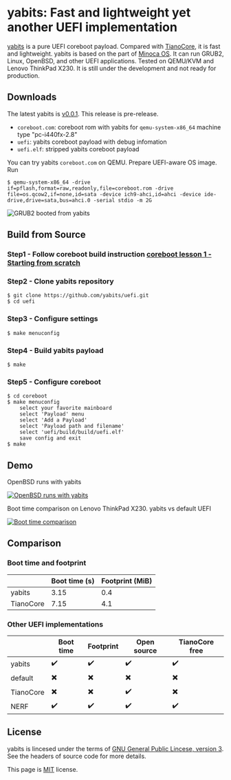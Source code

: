 # yabits: Fast and lightweight yet another UEFI implementation

[yabits](https://github.com/yabits/uefi) is a pure UEFI coreboot payload.
Compared with [TianoCore](https://www.tianocore.org/),
it is fast and lightweight.
yabits is based on the part of [Minoca OS](https://www.minocacorp.com/).
It can run GRUB2, Linux, OpenBSD, and other UEFI applications.
Tested on QEMU/KVM and Lenovo ThinkPad X230.
It is still under the development and not ready for production.

## Downloads

The latest yabits is [v0.0.1](https://github.com/yabits/uefi/releases/tag/v0.0.1).
This release is pre-release.
* `coreboot.com`: coreboot rom with yabits for `qemu-system-x86_64` machine type "pc-i440fx-2.8"
* `uefi`: yabits coreboot payload with debug infomation
* `uefi.elf`: stripped yabits coreboot payload

You can try yabits `coreboot.com` on QEMU.
Prepare UEFI-aware OS image.
Run

```
$ qemu-system-x86_64 -drive if=pflash,format=raw,readonly,file=coreboot.rom -drive file=os.qcow2,if=none,id=sata -device ich9-ahci,id=ahci -device ide-drive,drive=sata,bus=ahci.0 -serial stdio -m 2G
```

![GRUB2 booted from yabits](img/yabits-grub2.png "GRUB2 booted from yabits")

## Build from Source

### Step1 - Follow coreboot build instruction [coreboot lesson 1 - Starting from scratch](https://doc.coreboot.org/lessons/lesson1.html)

### Step2 - Clone yabits repository

```
$ git clone https://github.com/yabits/uefi.git
$ cd uefi
```

### Step3 - Configure settings

```
$ make menuconfig
```

### Step4 - Build yabits payload

```
$ make
```

### Step5 - Configure coreboot

```
$ cd coreboot
$ make menuconfig
    select your favorite mainboard
    select 'Payload' menu
    select 'Add a Payload'
    select 'Payload path and filename'
    select 'uefi/build/build/uefi.elf'
    save config and exit
$ make
```

## Demo

OpenBSD runs with yabits

[![OpenBSD runs with yabits](https://img.youtube.com/vi/2jjS4zQgUxQ/0.jpg)](https://www.youtube.com/watch?v=2jjS4zQgUxQ)

Boot time comparison on Lenovo ThinkPad X230. yabits vs default UEFI

[![Boot time comparison](https://img.youtube.com/vi/1OTUr2_W5r4/0.jpg)](https://www.youtube.com/watch?v=1OTUr2_W5r4)

## Comparison

### Boot time and footprint

|           | Boot time (s) | Footprint (MiB) |
| --------- | ------------- | --------------- |
| yabits    | 3.15          | 0.4             |
| TianoCore | 7.15          | 4.1             |

### Other UEFI implementations

|           | Boot time  | Footprint | Open source | TianoCore free |
| --------- | ---------- | --------- | ----------- | -------------- |
| yabits    | ✔️          | ✔️         | ✔️           | ✔️              |
| default   | ✖️          | ✖️         | ✖️           | ✖️              |
| TianoCore | ✖️          | ✖️         | ✔️           | ✖️              |
| NERF      | ✔️          | ✔️         | ✔️           | ✔️              |

## License

yabits is lincesed under the terms of 
[GNU General Public Lincese, version 3](https://github.com/yabits/uefi/blob/master/LICENSE).
See the headers of source code for more details.

This page is 
[MIT](https://github.com/yabits/yabits.github.io/blob/master/LICENSE) 
license.
